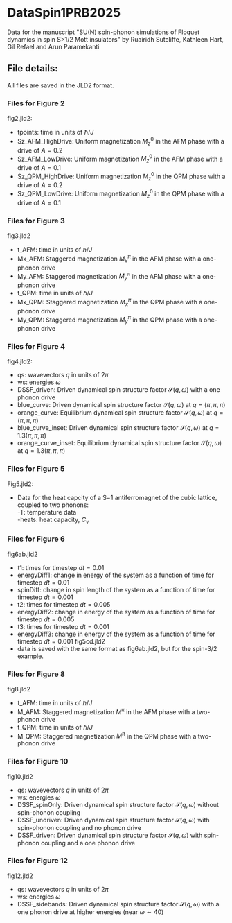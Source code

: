 # DataSpin1PRB2025
Data for the manuscript "SU(N) spin-phonon simulations of Floquet dynamics in spin S>1/2 Mott insulators"
by Ruairidh Sutcliffe, Kathleen Hart, Gil Refael and Arun Paramekanti

## File details:
All files are saved in the JLD2 format.

### Files for Figure 2
fig2.jld2:<br />
  - tpoints: time in units of $\hbar/J$<br />
  - Sz_AFM_HighDrive: Uniform magnetization $M_z^0$ in the AFM phase with a drive of $A = 0.2$<br />
  - Sz_AFM_LowDrive: Uniform magnetization $M_z^0$ in the AFM phase with a drive of $A = 0.1$<br />
  - Sz_QPM_HighDrive: Uniform magnetization $M_z^0$ in the QPM phase with a drive of $A = 0.2$<br />
  - Sz_QPM_LowDrive: Uniform magnetization $M_z^0$ in the QPM phase with a drive of $A = 0.1$<br />

### Files for Figure 3
fig3.jld2
  - t_AFM: time in units of $\hbar/J$<br />
  - Mx_AFM: Staggered magnetization $M_x^\pi$ in the AFM phase with a one-phonon drive
  - My_AFM: Staggered magnetization $M_y^\pi$ in the AFM phase with a one-phonon drive
  - t_QPM: time in units of $\hbar/J$<br />
  - Mx_QPM: Staggered magnetization $M_x^\pi$ in the QPM phase with a one-phonon drive
  - My_QPM: Staggered magnetization $M_y^\pi$ in the QPM phase with a one-phonon drive

### Files for Figure 4
fig4.jld2:
  - qs: wavevectors $q$ in units of $2\pi$
  - ws: energies $\omega$
  - DSSF_driven: Driven dynamical spin structure factor $\mathcal{S}(q,\omega)$ with a one phonon drive
  - blue_curve: Driven dynamical spin structure factor $\mathcal{S}(q,\omega)$ at $q = (\pi,\pi,\pi)$
  - orange_curve: Equilibrium dynamical spin structure factor $\mathcal{S}(q,\omega)$ at $q = (\pi,\pi,\pi)$
  - blue_curve_inset: Driven dynamical spin structure factor $\mathcal{S}(q,\omega)$ at $q = 1.3(\pi,\pi,\pi)$
  - orange_curve_inset: Equilibrium dynamical spin structure factor $\mathcal{S}(q,\omega)$ at $q = 1.3(\pi,\pi,\pi)$

### Files for Figure 5
Fig5.jld2:<br />
  - Data for the heat capcity of a S=1 antiferromagnet of the cubic lattice, coupled to two phonons:<br />
  -T: temperature data<br />
  -heats: heat capacity, $C_v$<br />

### Files for Figure 6
fig6ab.jld2
  - t1: times for timestep $dt = 0.01$
  - energyDiff1: change in energy of the system as a function of time for timestep $dt = 0.01$
  - spinDiff: change in spin length of the system as a function of time for timestep $dt = 0.001$
  - t2: times for timestep $dt = 0.005$
  - energyDiff2: change in energy of the system as a function of time for timestep $dt = 0.005$
  - t3: times for timestep $dt = 0.001$
  - energyDiff3: change in energy of the system as a function of time for timestep $dt = 0.001$
fig5cd.jld2
  - data is saved with the same format as fig6ab.jld2, but for the spin-3/2 example.

### Files for Figure 8
fig8.jld2
  - t_AFM: time in units of $\hbar/J$<br />
  - M_AFM: Staggered magnetization $M^\pi$ in the AFM phase with a two-phonon drive
  - t_QPM: time in units of $\hbar/J$<br />
  - M_QPM: Staggered magnetization $M^\pi$ in the QPM phase with a two-phonon drive

### Files for Figure 10
fig10.jld2
  - qs: wavevectors $q$ in units of $2\pi$
  - ws: energies $\omega$
  - DSSF_spinOnly: Driven dynamical spin structure factor $\mathcal{S}(q,\omega)$ without spin-phonon coupling
  - DSSF_undriven: Driven dynamical spin structure factor $\mathcal{S}(q,\omega)$ with spin-phonon coupling and no phonon drive
  - DSSF_driven: Driven dynamical spin structure factor $\mathcal{S}(q,\omega)$ with spin-phonon coupling and a one phonon drive

### Files for Figure 12
fig12.jld2
  - qs: wavevectors $q$ in units of $2\pi$
  - ws: energies $\omega$
  - DSSF_sidebands: Driven dynamical spin structure factor $\mathcal{S}(q,\omega)$ with a one phonon drive at higher energies (near $\omega \sim 40$)
